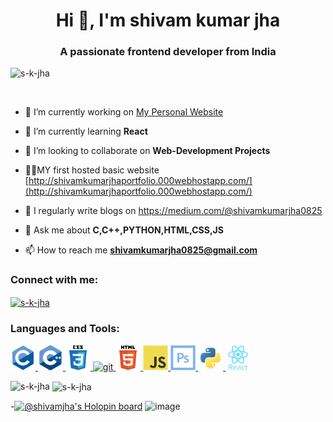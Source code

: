 <h1 align="center">Hi 👋, I'm shivam kumar jha</h1>
<h3 align="center">A passionate frontend developer from India</h3>

<p align="left"> <img src="https://komarev.com/ghpvc/?username=s-k-jha&label=Profile%20views&color=0e75b6&style=flat" alt="s-k-jha" /> </p>

<p align="left"> <a href="https://twitter.com/" target="blank"><img src="https://img.shields.io/twitter/follow/?logo=twitter&style=for-the-badge" alt="" /></a> </p>

- 🔭 I’m currently working on [My Personal Website](https://s-k-jha.github.io/oibsip_task_2-main)

- 🌱 I’m currently learning **React**

- 👯 I’m looking to collaborate on **Web-Development Projects**

- 👨‍💻MY first hosted basic website [http://shivamkumarjhaportfolio.000webhostapp.com/](http://shivamkumarjhaportfolio.000webhostapp.com/)

- 📝 I regularly write blogs on https://medium.com/@shivamkumarjha0825

- 💬 Ask me about **C,C++,PYTHON,HTML,CSS,JS**

- 📫 How to reach me **shivamkumarjha0825@gmail.com**

<h3 align="left">Connect with me:</h3>
<p align="left">
<a href="https://linkedin.com/in/s-k-jha" target="blank"><img align="center" src="https://raw.githubusercontent.com/rahuldkjain/github-profile-readme-generator/master/src/images/icons/Social/linked-in-alt.svg" alt="s-k-jha" height="30" width="40" /></a>
</p>

<h3 align="left">Languages and Tools:</h3>
<p align="left"> <a href="https://www.cprogramming.com/" target="_blank" rel="noreferrer"> <img src="https://raw.githubusercontent.com/devicons/devicon/master/icons/c/c-original.svg" alt="c" width="40" height="40"/> </a> <a href="https://www.w3schools.com/cpp/" target="_blank" rel="noreferrer"> <img src="https://raw.githubusercontent.com/devicons/devicon/master/icons/cplusplus/cplusplus-original.svg" alt="cplusplus" width="40" height="40"/> </a> <a href="https://www.w3schools.com/css/" target="_blank" rel="noreferrer"> <img src="https://raw.githubusercontent.com/devicons/devicon/master/icons/css3/css3-original-wordmark.svg" alt="css3" width="40" height="40"/> </a> <a href="https://git-scm.com/" target="_blank" rel="noreferrer"> <img src="https://www.vectorlogo.zone/logos/git-scm/git-scm-icon.svg" alt="git" width="40" height="40"/> </a> <a href="https://www.w3.org/html/" target="_blank" rel="noreferrer"> <img src="https://raw.githubusercontent.com/devicons/devicon/master/icons/html5/html5-original-wordmark.svg" alt="html5" width="40" height="40"/> </a> <a href="https://developer.mozilla.org/en-US/docs/Web/JavaScript" target="_blank" rel="noreferrer"> <img src="https://raw.githubusercontent.com/devicons/devicon/master/icons/javascript/javascript-original.svg" alt="javascript" width="40" height="40"/> </a> <a href="https://www.photoshop.com/en" target="_blank" rel="noreferrer"> <img src="https://raw.githubusercontent.com/devicons/devicon/master/icons/photoshop/photoshop-line.svg" alt="photoshop" width="40" height="40"/> </a> <a href="https://www.python.org" target="_blank" rel="noreferrer"> <img src="https://raw.githubusercontent.com/devicons/devicon/master/icons/python/python-original.svg" alt="python" width="40" height="40"/> </a> <a href="https://reactjs.org/" target="_blank" rel="noreferrer"> <img src="https://raw.githubusercontent.com/devicons/devicon/master/icons/react/react-original-wordmark.svg" alt="react" width="40" height="40"/> </a> </p>

<p><img align="left" src="https://github-readme-stats.vercel.app/api/top-langs?username=s-k-jha&show_icons=true&locale=en&layout=compact" alt="s-k-jha" /></p>

<p>&nbsp;<img align="center" src="https://github-readme-stats.vercel.app/api?username=s-k-jha&show_icons=true&locale=en" alt="s-k-jha" /></p>

-[![@shivamjha's Holopin board](https://holopin.me/shivamjha)](https://holopin.io/@shivamjha)
![image](https://user-images.githubusercontent.com/94219488/199774193-1e68ce88-380b-4687-9c97-6e9c5078f4e1.png)

